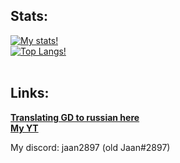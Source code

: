 ## Stats:

[![My stats!](https://github-readme-stats.vercel.app/api?username=JaanDev&theme=tokyonight&show_icons=true)](https://github.com/anuraghazra/github-readme-statss)
<br/>
[![Top Langs!](https://github-readme-stats.vercel.app/api/top-langs/?username=JaanDev&theme=tokyonight&show_icons=true&langs_count=10&layout=compact)](https://github.com/anuraghazra/github-readme-stats)
<br/>
<br/>
## Links:
[**Translating GD to russian here**](https://discord.gg/HyfQN4BJSc)<br/>
[**My YT**](https://www.youtube.com/channel/UCf7sbGDC2bNIQz3kbFLYFoQ)

My discord: jaan2897 (old Jaan#2897)
